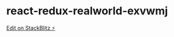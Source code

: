 # react-redux-realworld-exvwmj

[Edit on StackBlitz ⚡️](https://stackblitz.com/edit/react-redux-realworld-exvwmj)